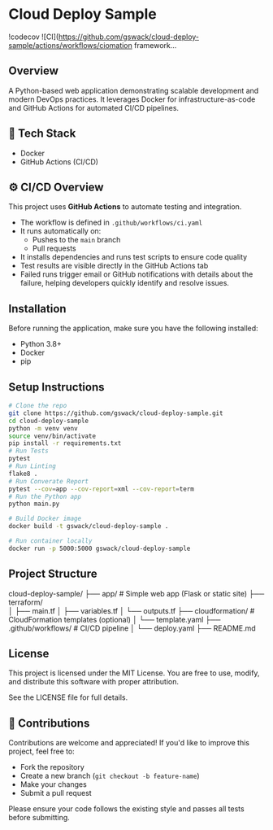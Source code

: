 # Cloud Deploy Sample
!codecov
![CI](https://github.com/gswack/cloud-deploy-sample/actions/workflows/ciomation framework...

## Overview
A Python-based web application demonstrating scalable development and modern DevOps practices. It leverages Docker for infrastructure-as-code and GitHub Actions for automated CI/CD pipelines.

## 🧱 Tech Stack
- Docker  
- GitHub Actions (CI/CD)

## ⚙️ CI/CD Overview
This project uses **GitHub Actions** to automate testing and integration.
- The workflow is defined in `.github/workflows/ci.yaml`
- It runs automatically on:
  - Pushes to the `main` branch
  - Pull requests
- It installs dependencies and runs test scripts to ensure code quality
- Test results are visible directly in the GitHub Actions tab
- Failed runs trigger email or GitHub notifications with details about the failure, helping developers quickly identify and resolve issues.

## Installation
Before running the application, make sure you have the following installed:
- Python 3.8+
- Docker
- pip

## Setup Instructions 
```bash
# Clone the repo
git clone https://github.com/gswack/cloud-deploy-sample.git
cd cloud-deploy-sample
python -m venv venv
source venv/bin/activate
pip install -r requirements.txt 
# Run Tests
pytest
# Run Linting
flake8 .
# Run Converate Report
pytest --cov=app --cov-report=xml --cov-report=term
# Run the Python app
python main.py

# Build Docker image
docker build -t gswack/cloud-deploy-sample .

# Run container locally
docker run -p 5000:5000 gswack/cloud-deploy-sample
```

## Project Structure
cloud-deploy-sample/
├── app/                      # Simple web app (Flask or static site)
├── terraform/                
│   ├── main.tf
│   ├── variables.tf
│   └── outputs.tf
├── cloudformation/           # CloudFormation templates (optional)
│   └── template.yaml
├── .github/workflows/        # CI/CD pipeline
│   └── deploy.yaml
├── README.md

## License
This project is licensed under the MIT License.
You are free to use, modify, and distribute this software with proper attribution.

See the LICENSE file for full details.

## 🤝 Contributions
Contributions are welcome and appreciated! If you'd like to improve this project, feel free to:

- Fork the repository
- Create a new branch (`git checkout -b feature-name`)
- Make your changes
- Submit a pull request

Please ensure your code follows the existing style and passes all tests before submitting.
